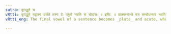 ```yaml
---
sutra: दूराद्धूते च
vRtti: दूराद्धूते यद्वाक्यं वर्त्तते तस्य टेः प्लुतो भवति स चोदात्तः ॥ इष्टिः ॥ वाक्यस्यान्ते यत्र सम्बोधनपदं भवति, तत्र अयं प्लुत इष्यते ॥
vRtti_eng: The final vowel of a sentence becomes _pluta_ and acute, when used in calling a person from a distance.

---
```

